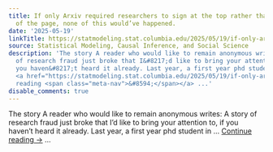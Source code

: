 ```yaml
---
title: If only Arxiv required researchers to sign at the top rather than the bottom
  of the page, none of this would’ve happened.
date: '2025-05-19'
linkTitle: https://statmodeling.stat.columbia.edu/2025/05/19/if-only-arxiv-required-researchers-to-sign-at-the-top-rather-than-the-bottom-of-the-page-none-of-this-wouldve-happened/
source: Statistical Modeling, Causal Inference, and Social Science
description: 'The story A reader who would like to remain anonymous writes: A story
  of research fraud just broke that I&#8217;d like to bring your attention to, if
  you haven&#8217;t heard it already. Last year, a first year phd student in &#8230;
  <a href="https://statmodeling.stat.columbia.edu/2025/05/19/if-only-arxiv-required-researchers-to-sign-at-the-top-rather-than-the-bottom-of-the-page-none-of-this-wouldve-happened/">Continue
  reading <span class="meta-nav">&#8594;</span></a> ...'
disable_comments: true
---
```

The story A reader who would like to remain anonymous writes: A story of research fraud just broke that I&#8217;d like to bring your attention to, if you haven&#8217;t heard it already. Last year, a first year phd student in &#8230; <a href="https://statmodeling.stat.columbia.edu/2025/05/19/if-only-arxiv-required-researchers-to-sign-at-the-top-rather-than-the-bottom-of-the-page-none-of-this-wouldve-happened/">Continue reading <span class="meta-nav">&#8594;</span></a> ...